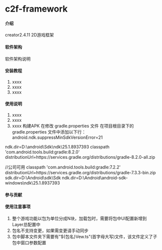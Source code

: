 # c2f-framework

#### 介绍
creator2.4.11 2D游戏框架

#### 软件架构
软件架构说明


#### 安装教程

1.  xxxx
2.  xxxx
3.  xxxx

#### 使用说明

1.  xxxx
2.  xxxx
3.  xxxx
构建APK 
在修改 gradle.properties 文件
在项目根目录下的 gradle.properties 文件中添加以下行：
android.ndk.suppressMinSdkVersionError=21

  ndk.dir=D\:\\android\\Sdk\\ndk\\25.1.8937393
  classpath 'com.android.tools.build:gradle:8.2.0'
  distributionUrl=https\://services.gradle.org/distributions/gradle-8.2.0-all.zip


//公司可用
classpath 'com.android.tools.build:gradle:7.2.2'
distributionUrl=https\://services.gradle.org/distributions/gradle-7.3.3-bin.zip
sdk.dir=D\:\\Android\\sdk\\Sdk
ndk.dir=D\:\\Android\\android-sdk-windows\\ndk\\25.1.8937393


#### 参与贡献


#### 使用注意事项

1. 整个游戏功能以包为单位分成N块，加载包时，需要将包中UI配置新增到Layer总配置中
2. 包名不支持变更，如果需变更请手动同步
3. 包中脚本文件夹下需要有"${包名}Vew.ts"(首字母大写)文件，该文件定义了子包中窗口参数配置
